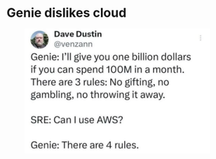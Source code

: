 # Genie dislikes cloud

<figure><img src="../../.gitbook/assets/image (3).png" alt=""><figcaption></figcaption></figure>
